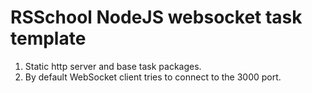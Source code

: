 # RSSchool NodeJS websocket task template
1. Static http server and base task packages. 
2. By default WebSocket client tries to connect to the 3000 port.
